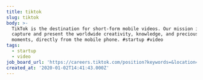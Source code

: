 ```yaml
---
title: tiktok
slug: tiktok
body: >-
  TikTok is the destination for short-form mobile videos. Our mission is to
  capture and present the worldwide creativity, knowledge, and precious life
  moments, directly from the mobile phone. #startup #video
tags:
  - startup
  - video
job_board_url: 'https://careers.tiktok.com/position?keywords=&location=CT_6'
created_at: '2020-01-02T14:41:43.000Z'
---
```


